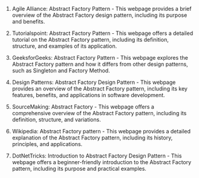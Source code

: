 

1. Agile Alliance: Abstract Factory Pattern  - This webpage provides a brief overview of the Abstract Factory design pattern, including its purpose and benefits.

2. Tutorialspoint: Abstract Factory Pattern - This webpage offers a detailed tutorial on the Abstract Factory pattern, including its definition, structure, and examples of its application.

3. GeeksforGeeks: Abstract Factory Pattern - This webpage explores the Abstract Factory pattern and how it differs from other design patterns, such as Singleton and Factory Method.

4. Design Patterns: Abstract Factory Design Pattern - This webpage provides an overview of the Abstract Factory pattern, including its key features, benefits, and applications in software development.

5. SourceMaking: Abstract Factory - This webpage offers a comprehensive overview of the Abstract Factory pattern, including its definition, structure, and variations.

6. Wikipedia: Abstract Factory pattern - This webpage provides a detailed explanation of the Abstract Factory pattern, including its history, principles, and applications.

7. DotNetTricks: Introduction to Abstract Factory Design Pattern - This webpage offers a beginner-friendly introduction to the Abstract Factory pattern, including its purpose and practical examples.
